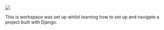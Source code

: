 <img src="https://codeinstitute.s3.amazonaws.com/fullstack/ci_logo_small.png" style="margin: 0;">

This is workspace was set up whilst learning how to set up and navigate a project built with Django.